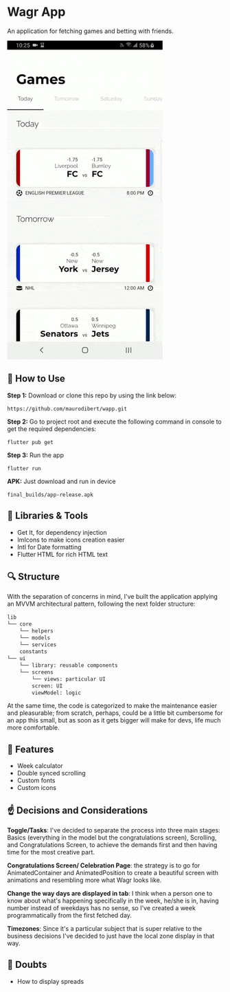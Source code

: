 
# Wagr App
An application for fetching games and betting with friends.

![demo](assets/gifs/wapp_repo.gif)


## :pencil: How to Use 
**Step 1:**
Download or clone this repo by using the link below:

```
https://github.com/maurodibert/wapp.git
```
**Step 2:**
Go to project root and execute the following command in console to get the required dependencies: 
```
flutter pub get 
```
**Step 3:**
Run the app
```
flutter run
```
**APK:**
Just download and run in device
```
final_builds/app-release.apk
```

## :wrench: Libraries & Tools
* Get It, for dependency injection
* ImIcons to make icons creation easier
* Intl for Date formatting
* Flutter HTML for rich HTML text

## :mag: Structure
With the separation of concerns in mind, I've built the application applying an MVVM architectural pattern, following the next folder structure:
```
lib
└── core
    └── helpers
    └── models
    └── services
    constants
└── ui
    └── library: reusable components
    └── screens
        └── views: particular UI
        screen: UI
        viewModel: logic

```
At the same time, the code is categorized to make the maintenance easier and pleasurable; 
from scratch, perhaps, could be a little bit cumbersome for an app this small, but as soon as it gets bigger
will make for devs, life much more comfortable. 

## :gift: Features
* Week calculator
* Double synced scrolling
* Custom fonts
* Custom icons

## :point_up: Decisions and Considerations
**Toggle/Tasks**: I've decided to separate the process into three main stages: Basics (everything in the model but the congratulations screen), Scrolling, and Congratulations Screen, to achieve the demands first and then having time for the most creative part.

**Congratulations Screen/ Celebration Page**: the strategy is to go for AnimatedContainer and AnimatedPosition to create a beautiful screen with animations and resembling more what Wagr looks like.

**Change the way days are displayed in tab**: I think when a person one to know about what's happening specifically in the week, he/she is in, having number instead of weekdays has no sense, so I've created a week programmatically from the first fetched day.

**Timezones**: Since it's a particular subject that is super relative to the business decisions I've decided to just have the local zone display in that way.

## :thinking: Doubts
- How to display spreads
